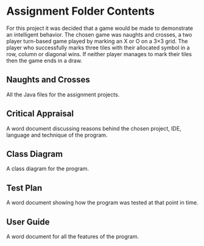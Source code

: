 # Assignment Folder Contents
For this project it was decided that a game would be made to demonstrate an intelligent behavior. 
The chosen game was naughts and crosses, a two player turn-based game played by marking an X or O on a 3×3 grid. 
The player who successfully marks three tiles with their allocated symbol in a row, column or diagonal wins. 
If neither player manages to mark their tiles then the game ends in a draw.

## Naughts and Crosses
All the Java files for the assignment projects.

## Critical Appraisal
A word document discussing reasons behind the chosen project, IDE, language and technique of the program.

## Class Diagram
A class diagram for the program.

## Test Plan
A word document showing how the program was tested at that point in time.

## User Guide
A word document for all the features of the program.
